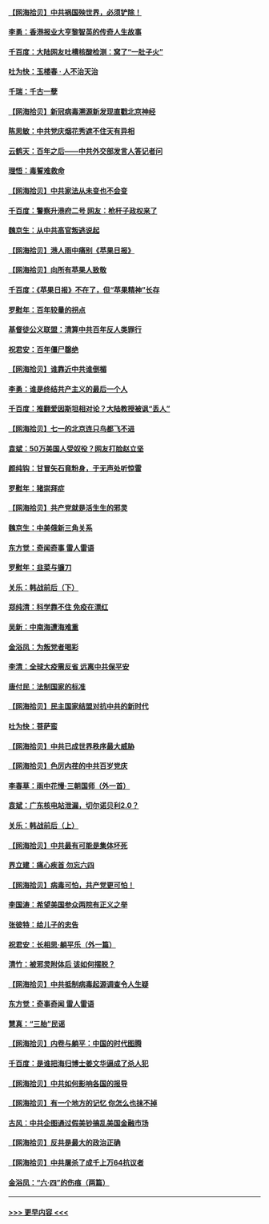 #### [【网海拾贝】中共祸国殃世界，必须铲除！](../pages/nsc993/n13056011.md?t=06300502) 
#### [李勇：香港报业大亨黎智英的传奇人生故事](../pages/nsc993/n13055258.md?t=06300502) 
#### [千百度：大陆网友吐槽核酸检测：窝了“一肚子火”](../pages/nsc993/n13055194.md?t=06300502) 
#### [吐为快：玉楼春 · 人不治天治](../pages/nsc993/n13054028.md?t=06300502) 
#### [千瑞：千古一孽](../pages/nsc993/n13054016.md?t=06300502) 
#### [【网海拾贝】新冠病毒溯源新发现直戳北京神经](../pages/nsc993/n13052425.md?t=06300502) 
#### [陈思敏：中共党庆烟花秀遮不住天有异相](../pages/nsc993/n13052020.md?t=06300502) 
#### [云鹤天：百年之后——中共外交部发言人答记者问](../pages/nsc993/n13051604.md?t=06300502) 
#### [理悟：毒誓难救命](../pages/nsc993/n13051601.md?t=06300502) 
#### [【网海拾贝】中共家法从未变也不会变](../pages/nsc993/n13050366.md?t=06300502) 
#### [千百度：警察升港府二号 网友：枪杆子政权来了](../pages/nsc993/n13050261.md?t=06300502) 
#### [魏京生：从中共高官叛逃说起](../pages/nsc993/n13048997.md?t=06300502) 
#### [【网海拾贝】港人雨中痛别《苹果日报》](../pages/nsc993/n13048941.md?t=06300502) 
#### [【网海拾贝】向所有苹果人致敬](../pages/nsc993/n13046795.md?t=06300502) 
#### [千百度：《苹果日报》不在了，但“苹果精神”长存](../pages/nsc993/n13046703.md?t=06300502) 
#### [罗慰年：百年较量的拐点](../pages/nsc993/n13046542.md?t=06300502) 
#### [基督徒公义联盟：清算中共百年反人类罪行](../pages/nsc993/n13046499.md?t=06300502) 
#### [祝君安：百年僵尸罄绝](../pages/nsc993/n13045595.md?t=06300502) 
#### [【网海拾贝】谁靠近中共谁倒楣](../pages/nsc993/n13044667.md?t=06300502) 
#### [李勇：谁是终结共产主义的最后一个人](../pages/nsc993/n13044397.md?t=06300502) 
#### [千百度：推翻爱因斯坦相对论？大陆教授被讽“丢人”](../pages/nsc993/n13043908.md?t=06300502) 
#### [【网海拾贝】七一的北京连只鸟都飞不进](../pages/nsc993/n13041377.md?t=06300502) 
#### [袁斌：50万美国人受奴役？网友打脸赵立坚](../pages/nsc993/n13041330.md?t=06300502) 
#### [颜纯钩：甘冒矢石竟粉身，于无声处听惊雷](../pages/nsc993/n13041140.md?t=06300502) 
#### [罗慰年：猪崇拜症](../pages/nsc993/n13041071.md?t=06300502) 
#### [【网海拾贝】共产党就是活生生的邪灵](../pages/nsc993/n13036627.md?t=06300502) 
#### [魏京生：中美俄新三角关系](../pages/nsc993/n13035986.md?t=06300502) 
#### [东方觉：奇闻奇事 雷人雷语](../pages/nsc993/n13035878.md?t=06300502) 
#### [罗慰年：韭菜与镰刀](../pages/nsc993/n13034374.md?t=06300502) 
#### [关乐：韩战前后（下）](../pages/nsc993/n13034113.md?t=06300502) 
#### [郑纯清：科学靠不住 免疫在漂红](../pages/nsc993/n13034093.md?t=06300502) 
#### [吴新：中南海遭海难重](../pages/nsc993/n13034084.md?t=06300502) 
#### [金浴凤：为叛党者喝彩](../pages/nsc993/n13034058.md?t=06300502) 
#### [李清：全球大疫需反省 远离中共保平安](../pages/nsc993/n13033784.md?t=06300502) 
#### [唐付民：法制国家的标准](../pages/nsc993/n13032944.md?t=06300502) 
#### [【网海拾贝】民主国家结盟对抗中共的新时代](../pages/nsc993/n13031717.md?t=06300502) 
#### [吐为快：菩萨蛮](../pages/nsc993/n13030033.md?t=06300502) 
#### [【网海拾贝】中共已成世界秩序最大威胁](../pages/nsc993/n13028138.md?t=06300502) 
#### [【网海拾贝】色厉内荏的中共百岁党庆](../pages/nsc993/n13025582.md?t=06300502) 
#### [李春草：雨中花慢‧三朝国师（外一首）](../pages/nsc993/n13025567.md?t=06300502) 
#### [袁斌：广东核电站泄漏，切尔诺贝利2.0？](../pages/nsc993/n13025475.md?t=06300502) 
#### [关乐：韩战前后（上）](../pages/nsc993/n13025387.md?t=06300502) 
#### [【网海拾贝】中共最有可能是集体坏死](../pages/nsc993/n13023101.md?t=06300502) 
#### [界立建：痛心疾首 勿忘六四](../pages/nsc993/n13022339.md?t=06300502) 
#### [【网海拾贝】病毒可怕，共产党更可怕！](../pages/nsc993/n13020728.md?t=06300502) 
#### [李国涛：希望美国参众两院有正义之举](../pages/nsc993/n13020674.md?t=06300502) 
#### [张彼特：给儿子的忠告](../pages/nsc993/n13018934.md?t=06300502) 
#### [祝君安：长相思‧躺平乐（外一篇）](../pages/nsc993/n13018923.md?t=06300502) 
#### [清竹：被邪灵附体后 该如何摆脱？](../pages/nsc993/n13018877.md?t=06300502) 
#### [【网海拾贝】中共抵制病毒起源调查令人生疑](../pages/nsc993/n13017785.md?t=06300502) 
#### [东方觉：奇事奇闻 雷人雷语](../pages/nsc993/n13017577.md?t=06300502) 
#### [慧真：“三胎”民谣](../pages/nsc993/n13017394.md?t=06300502) 
#### [【网海拾贝】内卷与躺平：中国的时代图腾](../pages/nsc993/n13016128.md?t=06300502) 
#### [千百度：是谁把海归博士姜文华逼成了杀人犯](../pages/nsc993/n13015218.md?t=06300502) 
#### [【网海拾贝】中共如何影响各国的报导](../pages/nsc993/n13012599.md?t=06300502) 
#### [【网海拾贝】有一个地方的记忆 你怎么也抹不掉](../pages/nsc993/n13009802.md?t=06300502) 
#### [古风：中共企图通过假美钞搞乱美国金融市场](../pages/nsc993/n13009626.md?t=06300502) 
#### [【网海拾贝】反共是最大的政治正确](../pages/nsc993/n13007051.md?t=06300502) 
#### [【网海拾贝】中共屠杀了成千上万64抗议者](../pages/nsc993/n13002713.md?t=06300502) 
#### [金浴凤：“六·四”的伤痕（两篇）](../pages/nsc993/n13001719.md?t=06300502) 

----
#### [ >>> 更早内容 <<< ](../indexes/nsc993-earlier.md)
